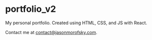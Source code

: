 # portfolio_v2  
 
My personal portfolio. Created using HTML, CSS, and JS with React.  
  
Contact me at contact@jasonmorofsky.com.  
